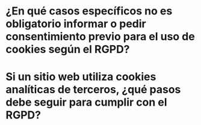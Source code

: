 # ¿En qué casos específicos no es obligatorio informar o pedir consentimiento previo para el uso de cookies según el RGPD?
# Si un sitio web utiliza cookies analíticas de terceros, ¿qué pasos debe seguir para cumplir con el RGPD?
